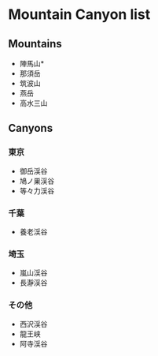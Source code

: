 # Mountain Canyon list

## Mountains
- 陣馬山*
- 那須岳
- 筑波山
- 燕岳
- 高水三山


## Canyons

### 東京
- 御岳渓谷
- 鳩ノ巣渓谷
- 等々力渓谷

### 千葉
- 養老渓谷

### 埼玉
- 嵐山渓谷
- 長瀞渓谷

### その他
- 西沢渓谷
- 龍王峡
- 阿寺渓谷
